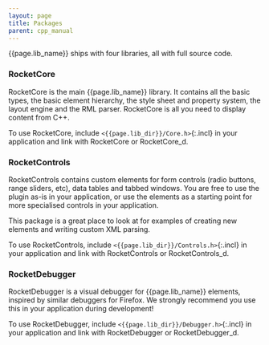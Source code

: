 ```yaml
---
layout: page
title: Packages
parent: cpp_manual
---
```


{{page.lib_name}} ships with four libraries, all with full source code.

### RocketCore

RocketCore is the main {{page.lib_name}} library. It contains all the basic types, the basic element hierarchy, the style sheet and property system, the layout engine and the RML parser. RocketCore is all you need to display content from C++.

To use RocketCore, include `<{{page.lib_dir}}/Core.h>`{:.incl} in your application and link with RocketCore or RocketCore_d.

### RocketControls

RocketControls contains custom elements for form controls (radio buttons, range sliders, etc), data tables and tabbed windows. You are free to use the plugin as-is in your application, or use the elements as a starting point for more specialised controls in your application.

This package is a great place to look at for examples of creating new elements and writing custom XML parsing.

To use RocketControls, include `<{{page.lib_dir}}/Controls.h>`{:.incl} in your application and link with RocketControls or RocketControls_d.

### RocketDebugger

RocketDebugger is a visual debugger for {{page.lib_name}} elements, inspired by similar debuggers for Firefox. We strongly recommend you use this in your application during development!

To use RocketDebugger, include `<{{page.lib_dir}}/Debugger.h>`{:.incl} in your application and link with RocketDebugger or RocketDebugger_d.
